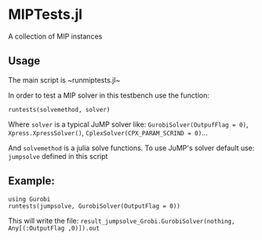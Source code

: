 # MIPTests.jl

A collection of MIP instances

## Usage

The main script is ~runmiptests.jl~

In order to test a MIP solver in this testbench use the function:

`runtests(solvemethod, solver)`

Where `solver` is a typical JuMP solver like: `GurobiSolver(OutpufFlag = 0)`, `Xpress.XpressSolver()`, `CplexSolver(CPX_PARAM_SCRIND = 0)`...

And `solvemethod` is a julia solve functions. To use JuMP's solver default use: `jumpsolve` defined in this script

## Example:

```
using Gurobi
runtests(jumpsolve, GurobiSolver(OutputFlag = 0))
```

This will write the file: `result_jumpsolve_Grobi.GurobiSolver(nothing, Any[(:OutputFlag ,0)]).out`